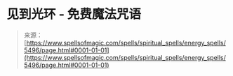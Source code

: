 <!--yml

category: 未分类

date: 2024-06-12 18:39:42

-->

# 见到光环 - 免费魔法咒语

> 来源：[https://www.spellsofmagic.com/spells/spiritual_spells/energy_spells/5496/page.html#0001-01-01](https://www.spellsofmagic.com/spells/spiritual_spells/energy_spells/5496/page.html#0001-01-01)
